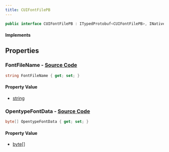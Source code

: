 ```yaml
---
title: CUIFontFilePB
---
```


```csharp
public interface CUIFontFilePB : ITypedProtobuf<CUIFontFilePB>, INativeHandle
```

#### Implements

## Properties

### **FontFileName** - [Source Code](https://github.com/swiftly-solution/swiftlys2/blob/main/managed/src/SwiftlyS2.Generated/Protobufs/Interfaces/CUIFontFilePB.cs#L13)

```csharp
string FontFileName { get; set; }
```

#### Property Value

- [string](https://learn.microsoft.com/dotnet/api/system.string)

### **OpentypeFontData** - [Source Code](https://github.com/swiftly-solution/swiftlys2/blob/main/managed/src/SwiftlyS2.Generated/Protobufs/Interfaces/CUIFontFilePB.cs#L16)

```csharp
byte[] OpentypeFontData { get; set; }
```

#### Property Value

- [byte](https://learn.microsoft.com/dotnet/api/system.byte)[]

